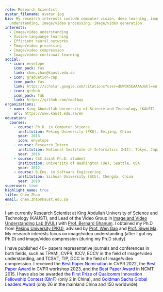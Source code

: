 ```yaml
---
role: Research Scientist
avatar_filename: avatar.jpg
bio: My research interests include computer vision, deep learning, image/video
  understanding, image/video processing, image/video generation.
interests:
  - Image/video understanding
  - Vision-languange learning
  - Efficient neural networks
  - Image/video processing
  - Image/video compression
  - Image/video continual learning
social:
  - icon: envelope
    icon_pack: fas
    link: chen.zhao@kaust.edu.sa
  - icon: graduation-cap
    icon_pack: fas
    link: https://scholar.google.com/citations?user=dUWdX5EAAAAJ&hl=en
  - icon: github
    icon_pack: fab
    link: https://github.com/coolbay
organizations:
  - name: King Abudullah University of Science and Technology (KAUST)
    url: https://www.kaust.edu.sa/en
education:
  courses:
    - course: Ph.D. in Computer Science
      institution: Peking University (PKU), Beijing, China
      year: 2016
      icon: envelope
    - course: Research Intern
      institution: National Institute of Informatics (NII), Tokyo, Japan
      year: 2016
    - course: CSC Joint Ph.D. student
      institution: University of Washington (UW), Seattle, USA
      year: 2012
    - course: B.Eng. in Software Engineering
      institution: Sichuan University (SCU), Chengdu, China
      year: 2010
superuser: true
highlight_name: true
title: Chen Zhao
email: chen.zhao@kaust.edu.sa
---
```

I am currently Research Scientist at King Abdullah University of Science and Technology (KAUST), and Lead of the Video Group in [Image and Video Understanding Lab (IVUL)](https://cemse.kaust.edu.sa/ivul) with [Prof. Bernard Ghanum](http://www.bernardghanem.com/). I obtained my Ph.D from [Peking University (PKU)](https://english.pku.edu.cn), advised by [Prof. Wen Gao](https://cs.pku.edu.cn/info/1180/1638.htm) and [Prof. Siwei Ma](https://cs.pku.edu.cn/info/1180/1630.htm). My research interests focus on image/video understanding (after I got my Ph.D) and image/video compression (during my Ph.D study). 

I have published 40+ papers representative journals and conferences in both fields, such as TPAMI, CVPR, ICCV, ECCV in the field of image/video understanding, and TCSVT, TIP, DCC in the field of image/video compression. I received the <span style="color:blue">Best Paper Nomination</span> in CVPR 2022, the <span style="color:blue">Best Paper Award</span> in CVPR workshop 2023, and the <span style="color:blue">Best Paper Award</span> in NCMT 2015. I have also be awarded the <span style="color:blue">First Prize of Qualcomm Innovation Fellowship Contest (QInF)</span> (only 2 in China), and <span style="color:blue">Goldman Sachs Global Leaders Award</span> (only 26 in the mainland China and 150 worldwide).
